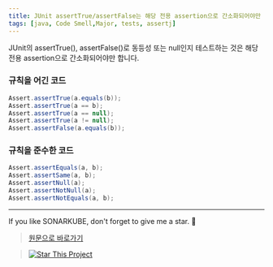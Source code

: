 ```yaml
---
title: JUnit assertTrue/assertFalse는 해당 전용 assertion으로 간소화되어야만 합니다.
tags: [java, Code Smell,Major, tests, assertj]
---
```


JUnit의 assertTrue(), assertFalse()로 동등성 또는 null인지 테스트하는 것은 해당 전용 assertion으로 간소화되어야만 합니다.

### 규칙을 어긴 코드

```java
Assert.assertTrue(a.equals(b));
Assert.assertTrue(a == b);
Assert.assertTrue(a == null);
Assert.assertTrue(a != null);
Assert.assertFalse(a.equals(b));
```

### 규칙을 준수한 코드

```java
Assert.assertEquals(a, b);
Assert.assertSame(a, b);
Assert.assertNull(a);
Assert.assertNotNull(a);
Assert.assertNotEquals(a, b);
```

---
If you like SONARKUBE, don't forget to give me a star. :star2:

> [원문으로 바로가기](https://rules.sonarsource.com/java/tag/tests/RSPEC-5785)

> [![Star This Project](https://img.shields.io/github/stars/kantabile/sonarkube.svg?label=Stars&style=social)](https://github.com/kantabile/sonarkube)

